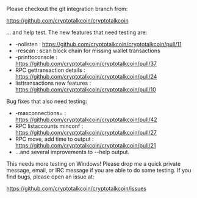 Please checkout the git integration branch from:

https://github.com/cryptotalkcoin/cryptotalkcoin

... and help test.  The new features that need testing are:

* -nolisten : https://github.com/cryptotalkcoin/cryptotalkcoin/pull/11
* -rescan : scan block chain for missing wallet transactions
* -printtoconsole : https://github.com/cryptotalkcoin/cryptotalkcoin/pull/37
* RPC gettransaction details : https://github.com/cryptotalkcoin/cryptotalkcoin/pull/24
* listtransactions new features : https://github.com/cryptotalkcoin/cryptotalkcoin/pull/10

Bug fixes that also need testing:

* -maxconnections= : https://github.com/cryptotalkcoin/cryptotalkcoin/pull/42
* RPC listaccounts minconf : https://github.com/cryptotalkcoin/cryptotalkcoin/pull/27
* RPC move, add time to output : https://github.com/cryptotalkcoin/cryptotalkcoin/pull/21
* ...and several improvements to --help output.

This needs more testing on Windows!  Please drop me a quick private message, email, or IRC message if you are able to do some testing.  If you find bugs, please open an issue at:

https://github.com/cryptotalkcoin/cryptotalkcoin/issues
